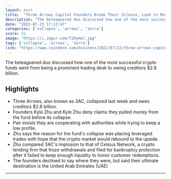 ```yaml
---
layout: post
title:  "Three Arrows Capital Founders Break Their Silence, Look to Move to Dubai: Report"
description: "The beleaguered duo discussed how one of the most successful crypto funds went from being a prominent trading desk to owing creditors $2.8 billion."
date: "2022-07-23 17:13:47"
categories: ['collapse', 'arrows', 'terra']
score: 51
image: "https://i.imgur.com/T28yHel.jpg"
tags: ['collapse', 'arrows', 'terra']
link: "https://www.coindesk.com/business/2022/07/22/three-arrows-capital-founders-break-their-silence-look-to-move-to-dubai-report/"
---
```


The beleaguered duo discussed how one of the most successful crypto funds went from being a prominent trading desk to owing creditors $2.8 billion.

## Highlights

- Three Arrows, also known as 3AC, collapsed last week and owes creditors $2.8 billion.
- Founders Kyle Zhu and Kyle Zhu deny claims they pulled money from the fund before its collapse.
- Pair insists they are cooperating with authorities while trying to keep a low profile.
- Zhu says the reason for the fund's collapse was placing leveraged trades with hope that the crypto market would rebound to the upside.
- Zhu compared 3AC's implosion to that of Celsius Network, a crypto lending firm that froze withdrawals and filed for bankruptcy protection after it failed to keep enough liquidity to honor customer redemptions.
- The founders declined to say where they were, but said their ultimate destination is the United Arab Emirates (UAE)

---
